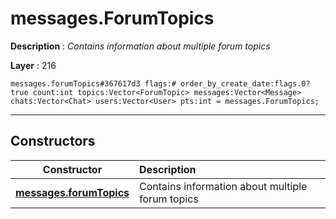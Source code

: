 # messages.ForumTopics

**Description** : *Contains information about multiple forum topics*

**Layer** : 216

```tl
messages.forumTopics#367617d3 flags:# order_by_create_date:flags.0?true count:int topics:Vector<ForumTopic> messages:Vector<Message> chats:Vector<Chat> users:Vector<User> pts:int = messages.ForumTopics;
```

---

## Constructors

| Constructor | Description |
| :---: | :--- |
| [**messages.forumTopics**](constructor/messages.forumTopics) | Contains information about multiple forum topics |